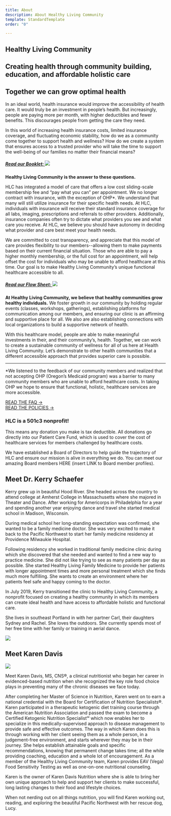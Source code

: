 ```yaml
---
title: About
description: About Healthy Living Community
template: StandardTemplate
order: "0"

---
```

<section>

# Healthy Living Community

## Creating health through community building, education, and affordable holistic care 

## Together we can grow optimal health

In an ideal world, health insurance would improve the accessibility of health care. It would truly be an investment in people’s health. But increasingly, people are paying more per month, with higher deductibles and fewer benefits. This discourages people from getting the care they need.

In this world of increasing health insurance costs, limited insurance coverage, and fluctuating economic stability, how do we as a community come together to support health and wellness? How do we create a system that ensures access to a trusted provider who will take the time to support the well-being of our families no matter their financial means?

<div class="float-left">

##### [Read our Booklet: ![](clinic-change-booklet250x323.jpg)](healthy-living-family-medicine-booklet.pdf)

</div>

**Healthy Living Community is the answer to these questions.**

HLC has integrated a model of care that offers a low cost sliding-scale membership fee and “pay what you can” per appointment. We no longer contract with insurance, with the exception of OHP*. We understand that many will still utilize insurance for their specific health needs. At HLC, individuals with insurance will receive their standard insurance coverage for all labs, imaging, prescriptions and referrals to other providers. Additionally, insurance companies often try to dictate what providers you see and what care you receive. At HLC, we believe you should have autonomy in deciding what provider and care best meet your health needs.

We are committed to cost transparency, and appreciate that this model of care provides flexibility to our members--allowing them to make payments based on their current financial situation. Those who are able to pay a higher monthly membership, or the full cost for an appointment, will help offset the cost for individuals who may be unable to afford healthcare at this time. Our goal is to make Healthy Living Community’s unique functional healthcare accessible to all.

<div class="float-right">

##### [Read our Flow Sheet: ![](new-model-flow-sheet-250x323.jpg)](healthy-living-family-medicine-flow-sheet.pdf)

</div>

**At Healthy Living Community, we believe that healthy communities grow healthy individuals.** We foster growth in our community by holding regular events (classes, workshops, gatherings), establishing platforms for communication among our members, and ensuring our clinic is an affirming and supportive place for all. We also are also establishing connections with local organizations to build a supportive network of health.

With this healthcare model, people are able to make meaningful investments in their, and their community’s, health. Together, we can work to create a sustainable community of wellness for all of us here at Health Living Community. Let’s demonstrate to other health communities that a different accessible approach that provides superior care is possible.

<div class="clear-both"></div>

***

\*We listened to the feedback of our community members and realized that not accepting OHP (Oregon’s Medicaid program) was a barrier to many community members who are unable to afford healthcare costs. In taking OHP we hope to ensure that functional, holistic, healthcare services are more accessible.

[READ THE FAQ →](faq) <br />
[READ THE POLICIES →](policies)

### **HLC is a 501c3 nonprofit!**

This means any donation you make is tax deductible. All donations go directly into our Patient Care Fund, which is used to cover the cost of healthcare services for members challenged by healthcare costs.

We have established a Board of Directors to help guide the trajectory of HLC and ensure our mission is alive in everything we do. You can meet our amazing Board members HERE (insert LINK to Board member profiles).

<div class="my-8"><donate-button></donate-button></div>

</section>

<section>

## Meet Dr. Kerry Schaefer

<flex>
<div class="md:w-3/5 flex-auto">

Kerry grew up in beautiful Hood River. She headed across the country to attend college at Amherst College in Massachusetts where she majored in Theater and Dance. After working for Americorps in Philadelphia for a year and spending another year enjoying dance and travel she started medical school in Madison, Wisconsin.

During medical school her long-standing expectation was confirmed, she wanted to be a family medicine doctor. She was very excited to make it back to the Pacific Northwest to start her family medicine residency at Providence Milwaukie Hospital.

Following residency she worked in traditional family medicine clinic during which she discovered that she needed and wanted to find a new way to practice medicine. She did not like trying to see as many patients per day as possible. She started Healthy Living Family Medicine to provide her patients with longer appointment times and more personal treatment which she finds much more fulfilling. She wants to create an environment where her patients feel safe and happy coming to the doctor.

In July 2019, Kerry transitioned the clinic to Healthy Living Community, a nonprofit focused on creating a healthy community in which its members can create ideal health and have access to affordable holistic and functional care. 

She lives in southeast Portland in with her partner Carl, their daughters Sydney and Rachel. She loves the outdoors. She currently spends most of her free time with her family or training in aerial dance.

</div>
<div class="md:w-2/5 flex-auto">

![](dr-kerry.jpeg)

</div>
</flex>
</section>

<section>

## Meet Karen Davis

<flex>
<div class="md:w-2/5 flex-auto">
<div class="portrait">

![](KarenD19.jpg)

</div>
</div>
<div class="md:w-3/5 flex-auto">

Meet Karen Davis, MS, CNS®, a clinical nutritionist who began her career in evidenced-based nutrition when she recognized the key role food choice plays in preventing many of the chronic diseases we face today.

After completing her Master of Science in Nutrition, Karen went on to earn a national credential with the Board for Certification of Nutrition Specialists®. Karen participated in a therapeutic ketogenic diet training course through the American Nutrition Association and passed the exam to become a Certified Ketogenic Nutrition Specialist℠ which now enables her to specialize in this medically-supervised approach to disease management to provide safe and effective outcomes. The way in which Karen does this is through working with her client seeing them as a whole person, in a judgement-free environment, and starts wherever they may be in their journey. She helps establish attainable goals and specific recommendations, knowing that permanent change takes time; all the while providing coaching, education and a whole lot of encouragement. As a member of the Healthy Living Community team, Karen provides EAV (Vega) Food Sensitivity Testing as well as one-on-one nutritional counseling.

Karen is the owner of Karen Davis Nutrition where she is able to bring her own unique approach to help and support her clients to make successful, long lasting changes to their food and lifestyle choices.

When not nerding out on all things nutrition, you will find Karen working out, reading, and exploring the beautiful Pacific Northwest with her rescue dog, Lucy.

</div>
</flex>

</section>